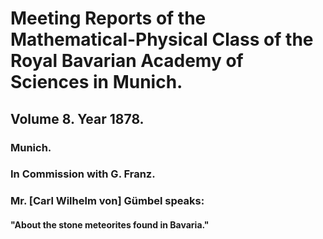 # Meeting Reports of the Mathematical-Physical Class of the Royal Bavarian Academy of Sciences in Munich.

## Volume 8. Year 1878.

### Munich.

### In Commission with G. Franz.

### Mr. [Carl Wilhelm von] Gümbel speaks:

#### "About the stone meteorites found in Bavaria."
